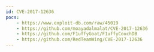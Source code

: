 ```yaml
---
id: CVE-2017-12636
pocs:
    - https://www.exploit-db.com/raw/45019
    - https://github.com/moayadalmalat/CVE-2017-12636
    - https://github.com/F1uffyGoat/F1uffyCouchDB
    - https://github.com/RedTeamWing/CVE-2017-12636
---
```

